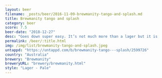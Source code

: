 ```yaml
---
layout: beer
filename: _posts/beer/2016-11-09-brewmanity-tango-and-splash.md
title: Brewmanity tango and splash
category: beer
score: 7.5
beer-date: "2018-12-27"
desc: "Goes down super easy. It’s not much more than a lager but it is a very good lager"
permalink: /beer/:title.html
img: /img/list/brewmanity-tango-and-splash.jpeg
untappd: "https://untappd.com/b/brewmanity-tango---splash/2599726"
country: "Australia"
brewery: "Brewmanity"
breweryURL: "brewery/brewmanity.html"
style: "Lager - Pale"
---
```

